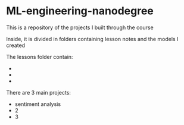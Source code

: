 # ML-engineering-nanodegree
This is a repository of the projects I built through the course

Inside, it is divided in folders containing lesson notes and the models I created

The lessons folder contain:

- 
-
-

There are 3 main projects:
- sentiment analysis
- 2
- 3
